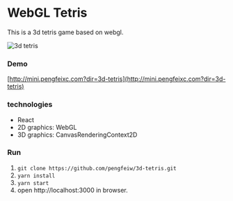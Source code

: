 # WebGL Tetris
This is a 3d tetris game based on webgl.

![3d tetris](https://cdn.jsdelivr.net/gh/pengfeiw/PengfeiBlog@1.0.0/image/70.png)

### Demo
[http://mini.pengfeixc.com?dir=3d-tetris](http://mini.pengfeixc.com?dir=3d-tetris)

### technologies
- React
- 2D graphics: WebGL
- 3D graphics: CanvasRenderingContext2D

### Run
1. `git clone https://github.com/pengfeiw/3d-tetris.git`
2. `yarn install`
3. `yarn start`
4. open http://localhost:3000 in browser.
